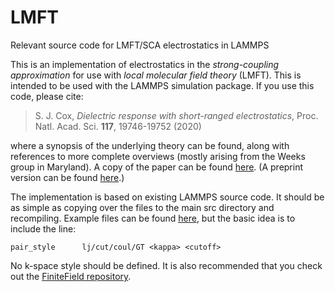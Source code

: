 # LMFT
Relevant source code for LMFT/SCA electrostatics in LAMMPS

This is an implementation of electrostatics in the *strong-coupling approximation* for use with *local molecular field theory* (LMFT). This is intended to be used with the LAMMPS simulation package. If you use this code, please cite:

> S. J. Cox, <i> Dielectric response with short-ranged electrostatics</i>, Proc. Natl. Acad. Sci. <b>117</b>, 19746-19752 (2020)

where a synopsis of the underlying theory can be found, along with references to more complete overviews (mostly arising from the Weeks group in Maryland). A copy of the paper can be found [here](https://www.pnas.org/content/117/33/19746.short). (A preprint version can be found [here](https://arxiv.org/abs/2008.01682).)

The implementation is based on existing LAMMPS source code. It should be as simple as copying over the files to the main src directory and recompiling. Example files can be found [here](https://doi.org/10.17863/CAM.52565), but the basic idea is to include the line:

``` 
pair_style      lj/cut/coul/GT <kappa> <cutoff>
```

No k-space style should be defined. It is also recommended that you check out the [FiniteField repository](https://github.com/uccasco/FiniteFields).
